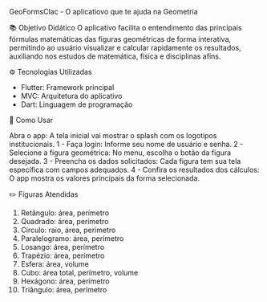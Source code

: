 GeoFormsClac - O aplicatiovo que te ajuda na Geometria

📚 Objetivo Didático
O aplicativo facilita o entendimento das principais fórmulas matemáticas das figuras geométricas de forma interativa, permitindo ao usuário visualizar e calcular rapidamente os resultados, auxiliando nos estudos de matemática, física e disciplinas afins.

⚙️ Tecnologias Utilizadas

- Flutter: Framework principal
- MVC: Arquitetura do aplicativo
- Dart: Linguagem de programação

🧭 Como Usar

Abra o app: A tela inicial vai mostrar o splash com os logotipos institucionais.
1 - Faça login: Informe seu nome de usuário e senha.
2 - Selecione a figura geométrica: No menu, escolha o botão da figura desejada.
3 - Preencha os dados solicitados: Cada figura tem sua tela específica com campos adequados.
4 - Confira os resultados dos cálculos: O app mostra os valores principais da forma selecionada.

✏️ Figuras Atendidas
1. Retângulo: área, perímetro
2. Quadrado: área, perímetro
3. Círculo: raio, área, perímetro
4. Paralelogramo: área, perímetro
5. Losango: área, perímetro
6. Trapézio: área, perímetro
7. Esfera: área, volume
8. Cubo: área total, perímetro, volume
9. Hexágono: área, perímetro
10. Triângulo: área, perímetro
